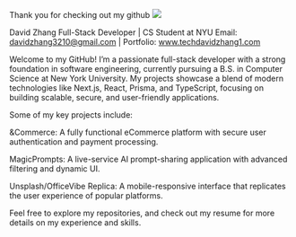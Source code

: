 Thank you for checking out my github ![](https://i.pinimg.com/originals/8a/f0/8a/8af08a3556c6e66f5ce88539183efd23.gif)

David Zhang
Full-Stack Developer | CS Student at NYU
Email: davidzhang3210@gmail.com | Portfolio: www.techdavidzhang1.com

Welcome to my GitHub! I’m a passionate full-stack developer with a strong foundation in software engineering, currently pursuing a B.S. in Computer Science at New York University. My projects showcase a blend of modern technologies like Next.js, React, Prisma, and TypeScript, focusing on building scalable, secure, and user-friendly applications.

Some of my key projects include:

&Commerce: A fully functional eCommerce platform with secure user authentication and payment processing.

MagicPrompts: A live-service AI prompt-sharing application with advanced filtering and dynamic UI.

Unsplash/OfficeVibe Replica: A mobile-responsive interface that replicates the user experience of popular platforms.

Feel free to explore my repositories, and check out my resume for more details on my experience and skills.
